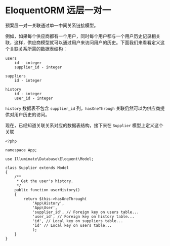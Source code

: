 # EloquentORM 远层一对一

预案层一对一关联通过单一中间关系链接模型。

例如，如果每个供应商都有一个用户，同时每个用户都与一个用户历史记录相关联，这样，供应商模型就可以通过用户来访问用户的历史。下面我们来看看定义这个关联关系所需的数据表结构：

```
users
    id - integer
    supplier_id - integer

suppliers
    id - integer

history
    id - integer
    user_id - integer
```

`history` 数据表不包含 `supplier_id` 列，`hasOneThrough` 关联仍然可以为供应商提供对用户历史的访问。

现在，已经知道关联关系对应的数据表结构，接下来在 `Supplier` 模型上定义这个关联

```
<?php

namespace App;

use Illuminate\Database\Eloquent\Model;

class Supplier extends Model
{
    /**
     * Get the user's history.
     */
    public function userHistory()
    {
        return $this->hasOneThrough(
            'App\History',
            'App\User',
            'supplier_id', // Foreign key on users table...
            'user_id', // Foreign key on history table...
            'id', // Local key on suppliers table...
            'id' // Local key on users table...
            );
    }
}
```

